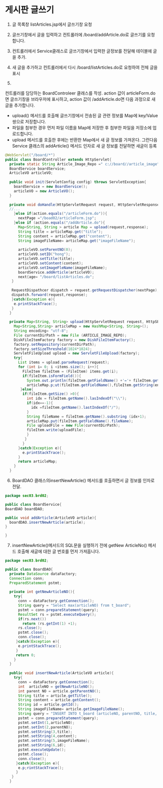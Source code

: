 # 게시판 글쓰기

1. 글 목록창 listArticles.jsp에서 글쓰기창 요청
2. 글쓰기창에서 글을 입력하고 컨트롤러에  /board/addArticle.do로 글쓰기를 요청합니다.
3. 컨트롤러에서 Service클래스로 글쓰기창에서 입력한 글정보를 전달해 테이블에 글을 추가.
4. 새 글을 추가하고 컨트롤러에서 다시 /board/listArticles.do로 요청하여 전체 글을 표시



5.
컨트롤러를 담당하는 BoardControleer 클래스를 작성. action 값이 articleForm.do면 글쓰기창을 브라우저에 표시하고, action 값이 /addArticle.do면 다음 과정으로 새글을 추가합니다. 
- upload() 메서드를 호출해 글쓰기창에서 전송된 글 관련 정보를 Map에 key/Value 쌍으로 저장합니다.
- 파일을 첨부한 경우 먼저 파일 이름을 Map에 저장한 후 첨부한 파일을 저장소에 업로드합니다.
- upload 메서드를 호출한 후에는 반환한 Map에서 새 글 정보를 가져온다. 그런다음 Service 클래스의 addArticle() 메서드 인자로 새 글 정보를 전달하면 새글이 등록
``` java
@WebServlet("/board/*")
public class BoardController extends HttpServlet{
  private static String Article_Image_Repo =" c://board//article_image";
  BoardService boardService;
  ArticleVO articleVO;
  
  public void init(ServletConfig config) throws ServletException{
    boardService = new BoardService();
    articleVO = new ArticleVO();
  }
  
  private void doHandle(HttpServletRequest request, HttpServletResponse response)throws SErvletExcetpion,IOException{
  //...
    }else if(action.equals("/articleForm.do")){
      nextPage ="/boad02/articleForm.jsp";
    }else if (action.equals("/addArticle.do"){
      Map<String, String > article Map = upload(request,response);
      String title = articleMap.get("title");
      String content = articleMap.get("content");
      String imageFileName= articleMap.get("imageFileName");
      
      articleVO.setParentNO(0);
      articleVO.setID("hong");
      articleVO.setTitle(title);
      articleVO.setContent(content);
      articleVO.setImageFleName(imageFileName);
      boardService.addArticle(articleVO);
      next{age= "/board/listArticles.do";
   }
   
   RequestDispathcer dispatch = request.getRequestDispatcher(nextPage);
   dispatch.forward(request,response);
   }catch(Exception e){
    e.printStackTrace();
   }
  }
  
  private Map<String, String> upload(HttpServletRequest request, HttpSErvletResponse response)  throws ServletException,IOException{
    Map<String,String> articleMap = new HashMap<String, String>();
    String encoding= "utf-8";
    File currentDirPath = new File (ARTICLE_IMAGE_REPO);
    DiskFileItemFactory factory = new DiskFileItemFactory();
    factory.setRepository(currentDirPath);
    factory.setSizeThreshold(1024*1024);
    ServletFileUpload upload = new ServletFileUpload(factory);
    try{
      List items = upload.parseRequest(request);
      for (int i= 0; i <items.size(); i++){
        FileItem fileItem = (FileItem) items.get(i);
        if(fileItem.isFormField()){
          System.out.println(fileItem.getFieldName() +'='+ fileItem.getString(encoding));
          articleMap.p;ut(fileItem.getFieldName(),fileItem.getString(encoding));
       }else{
        if(fileItem.getSize() >0){
          int idx = fileItem.getName().lasIndexOf("\\");
          if(idx==-1){
            idx =fileItem.getName().lastIndexOf("/");
          }
          String fileName = fileItem.getName().substring (idx+1);
          articleMap.put(fileItem.getFieldName().fileName);
          File uploadFile = new File(currentDirPath);
          fileItem.write(uploadFile);
          }
         }
        }
      }catch(Exception e){
        e.printStackTrace();
      }
      return articleMap;
    }
  }

```
6. BoardDAO 클래스의insertNewArticle() 메서드를 호출하면서 글 정보를 인자로 전달.
```java
package sec03.brd02;

public class BoardService{
BoardDAO boardDAO;

public void addArticle(ArticleVO article){
  boardDAO.insertNewArticle(article);
}

}

```

7. insertNewArticle()메서드의 SQL문을 실행하기 전에 getNew ArticleNo() 메서드 호출해 새글에 대한 글 번호를 먼저 가져옵니다.
```java
package sec03.brd02;

public class BoardDAO{
  private DataSource dataFactory;
  Connection conn;
  PreparedStatement pstmt;
  
  private int getNewArticleNO(){
    try{
      conn = dataFactory.getConnection();
      String query = "Select max(articleNO) from t_board";
      pstmt = conn.prepareStatement(query);
      ResultSet rs = pstmt.executeQuery();
      if(rs.next())
        return (rs.getInt(1) +1);
      rs.close();
      pstmt.close();
      conn.close();
     }catch(Exception e){
      e.printStackTrace();
     }
     return 0;
    }
  }
  
  public void insertNewArticle(ArticleVO article){
    try{
      conn = dataFactory.getConnection();
      int  articleNO = getNewArticleNO();
      int parent NO = article.getParentNO();
      String title = article.getTitle();
      String content = article.getContent();
      String id = article.getId();
      String imageFileName= article.getImageFileName();
      String query = "INSERT INTO t_board (articleNO, parentNO, title, content, imageFileName, id)" +VALUEs(?,?,?,?,?,?);
      pstmt = conn.prepareStatement(query);
      pstmt.setInt(1,articleNO);
      pstmt.setInt(2,parentNO);
      pstmt.setString(3,title);
      pstmt.setString(4,content);
      pstmt.setString(5,imageFileName);
      pstmt.setString(6,id);
      pstmt.executeUpdate();
      pstmt.close();
      conn.close();
     }catch(Exception e){
      e.p;rintStackTrace();
     }
   }
  }
    



```
